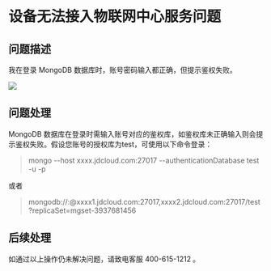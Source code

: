 # 设备无法接入物联网中心服务问题

## 问题描述

我在登录 MongoDB 数据库时，账号密码输入都正确，但提示鉴权失败。

![](https://github.com/jdcloudcom/cn/blob/master/image/mongodb/mongo-030.png)

## 问题处理

MongoDB 数据库在登录时需输入账号对应的鉴权库，如鉴权库未正确输入则会提示鉴权失败。假设您账号的授权库为test，可使用以下命令登录：

> mongo --host xxxx.jdcloud.com:27017 --authenticationDatabase test -u <username> -p <password>

或者

> mongodb://<username>:<password>@xxxx1.jdcloud.com:27017,xxxx2.jdcloud.com:27017/test?replicaSet=mgset-3937681456 

## 后续处理
  如通过以上操作仍未解决问题，请致电客服 400-615-1212 。
